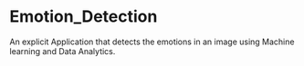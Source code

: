 # Emotion_Detection
An explicit Application that detects the emotions in an image using Machine learning and Data Analytics.

